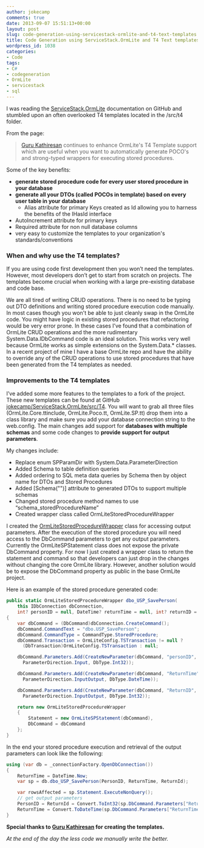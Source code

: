 ```yaml
---
author: jokecamp
comments: true
date: 2013-09-07 15:51:13+00:00
layout: post
slug: code-generation-using-servicestack-ormlite-and-t4-text-templates
title: Code Generation using ServiceStack.OrmLite and T4 Text templates
wordpress_id: 1038
categories:
- Code
tags:
- C#
- codegeneration
- OrmLite
- servicestack
- sql
---
```


I was reading the [ServiceStack.OrmLite](https://github.com/ServiceStack/ServiceStack.OrmLite) documentation on GitHub and stumbled upon an often overlooked T4 templates located in the /src/t4 folder.

From the page:

 > [Guru Kathiresan](https://github.com/gkathire) continues to enhance OrmLite's T4 Template support which are useful when you want to automatically generate POCO's and strong-typed wrappers for executing stored procedures.

Some of the key benefits:

  - **generate stored procedure code for every user stored procedure in your database**
  - **generate all your DTOs (called POCOs in template) based on every user table in your database**
	 - Alias attribute for primary Keys created as Id allowing you to harness the benefits of the IHasId interface
   - AutoIncrement attribute for primary keys
   - Required attribute for non null database columns
  - very easy to customize the templates to your organization's standards/conventions

### **When and why use the T4 templates?**

If you are using code first development then you won’t need the templates. However, most developers don’t get to start from scratch on projects. The templates become crucial when working with a large pre-existing database and code base.

We are all tired of writing CRUD operations. There is no need to be typing out DTO definitions and writing stored procedure execution code manually. In most cases though you won't be able to just cleanly swap in the OrmLite code. You might have logic in existing stored procedures that refactoring would be very error prone. In these cases I’ve found that a combination of OrmLite CRUD operations and the more rudimentary System.Data.IDbCommand code is an ideal solution. This works very well because OrmLite works as simple extensions on the System.Data.* classes. In a recent project of mine I have a base OrmLite repo and have the ability to override any of the CRUD operations to use stored procedures that have been generated from the T4 templates as needed.

### **Improvements to the T4 templates**

I’ve added some more features to the templates to a fork of the project. These new templates can be found at GitHub [jokecamp/ServiceStack.OrmLite/src/T4](https://github.com/jokecamp/ServiceStack.OrmLite/tree/master/src/T4). You will want to grab all three files (OrmLite.Core.ttinclude, OrmLite.Poco.tt, OrmLite.SP.tt) drop them into a class library and make sure you add your database connection string to the web.config. The main changes add support for **databases with multiple schemas** and some code changes to **provide support for output parameters**.

My changes include:

  * Replace enum SPParamDir with System.Data.ParameterDirection
  * Added Schema to table definition queries
  * Added ordering to SQL meta data queries by Schema then by object name for DTOs and Stored Procedures
  * Added [Schema("")] attribute to generated DTOs to support multiple schemas
  * Changed stored procedure method names to use “schema_storedProcedureName”
  * Created wrapper class called OrmLiteStoredProcedureWrapper

I created the [OrmLiteStoredProcedureWrapper](https://github.com/jokecamp/ServiceStack.OrmLite/blob/master/src/T4/OrmLite.SP.tt#L33) class for accessing output parameters. After the execution of the stored procedure you will need access to the DbCommand parameters to get any output parameters. Currently the OrmLiteSPStatement class does not expose the private DbCommand property. For now I just created a wrapper class to return the statement and command so that developers can just drop in the changes without changing the core OrmLite library. However, another solution would be to expose the DbCommand property as public in the base OrmLite project.

Here is an example of the stored procedure generated code:


```csharp
public static OrmLiteStoredProcedureWrapper dbo_USP_SavePerson(
    this IDbConnection dbConnection,
    int? personID = null, DateTime? returnTime = null, int? returnID = null)
{
    var dbCommand = (DbCommand)dbConnection.CreateCommand();
    dbCommand.CommandText = "dbo.USP_SavePerson";
    dbCommand.CommandType = CommandType.StoredProcedure;
    dbCommand.Transaction = OrmLiteConfig.TSTransaction != null ?
	  (DbTransaction)OrmLiteConfig.TSTransaction : null;

    dbCommand.Parameters.Add(CreateNewParameter(dbCommand, "personID", personID,
	  ParameterDirection.Input, DbType.Int32));

    dbCommand.Parameters.Add(CreateNewParameter(dbCommand, "ReturnTime", returnTime,
	  ParameterDirection.InputOutput, DbType.DateTime));

    dbCommand.Parameters.Add(CreateNewParameter(dbCommand, "ReturnID", returnID,
	  ParameterDirection.InputOutput, DbType.Int32));

    return new OrmLiteStoredProcedureWrapper
    {
        Statement = new OrmLiteSPStatement(dbCommand),
        DbCommand = dbCommand
    };
}
```


In the end your stored procedure execution and retrieval of the output parameters can look like the following:

```csharp
using (var db = _connectionFactory.OpenDbConnection())
{
    ReturnTime = DateTime.Now;
    var sp = db.dbo_USP_SavePerson(PersonID, ReturnTime, ReturnId);

    var rowsAffected = sp.Statement.ExecuteNonQuery();
    // get output parameters
    PersonID = ReturnId = Convert.ToInt32(sp.DbCommand.Parameters["ReturnID"].Value);
    ReturnTime = Convert.ToDateTime(sp.DbCommand.Parameters["ReturnTime"].Value);
}
```

**Special thanks to [Guru Kathiresan](https://github.com/gkathire) for creating the templates.**

_At the end of the day the less code we manually write the better._
